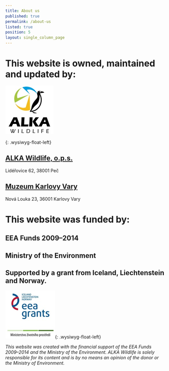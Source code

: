 ```yaml
---
title: About us
published: true
permalink: /about-us
listed: true
position: 5
layout: single_column_page
---
```

# This website is owned, maintained and updated by:

![](/media/alka-resized.jpg)

{: .wysiwyg-float-left}

## [ALKA Wildlife, o.p.s.](http://bit.ly/alkawildlife)

Lidéřovice 62, 38001 Peč

## [Muzeum Karlovy Vary](http://www.kvmuz.cz)

Nová Louka 23, 36001 Karlovy Vary

<div class="clearfix"></div>

# This website was funded by:

## EEA Funds 2009–2014

## Ministry of the Environment

## Supported by a grant from Iceland, Liechtenstein and Norway.

<div class="clearfix"></div>

![](/media/loga_mgs_stojato_mm.jpg){: .wysiwyg-float-left}

<div class="clearfix"></div>

_This website was created with the financial support of the EEA Funds 2009–2014 and the Ministry of the Environment. ALKA Wildlife is solely responsible for its content and is by no means an opinion of the donor or the Ministry of Environment._
